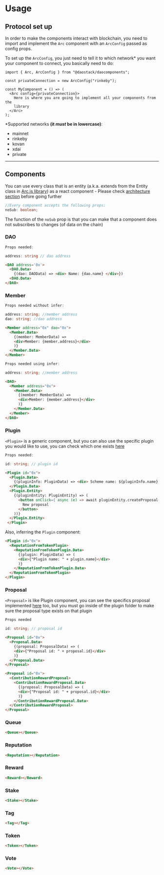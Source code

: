 # Usage

## Protocol set up

In order to make the components interact with blockchain, you need to import and implement the `Arc` component with an `ArcConfig` passed as config props.

To set up the `ArcConfig`, you just need to tell it to which network\* you want your component to connect, you basically need to do:

```tsx
import { Arc, ArcConfig } from "@daostack/daocomponents";

const privateConnection = new ArcConfig("rinkeby");

const MyComponent = () => (
  <Arc config={privateConnection}>
    Here is where you are going to implement all your components from the
    library
  </Arc>
);
```

\*Supported networks **(it _must_ be in lowercase)**:

- mainnet
- rinkeby
- kovan
- xdai
- private

---

## Components

You can use every class that is an entity (a.k.a. extends from the Entity class in [Arc.js library](https://github.com/daostack/arc.js)) as a react component - Please check [architecture section]("./architecture") before going further

```ts
//Every component accepts the following props:
noSub: boolean;
```

The function of the `noSub` prop is that you can make that a component does not subscribes to changes (of data on the chain)

### DAO

```ts
Props needed:

address: string // dao address
```

```html
<DAO address='0x'>
  <DAO.Data>
    {(dao: DAOData) => <div> Name: {dao.name} </div>})
  <DAO.Data>
</DAO>
```

### Member

```ts
Props needed without infer:

address: string; //member address
dao: string; //dao address
```

```html
<Member address="0x" dao="0x">
  <Member.Data>
    {(member: MemberData) =>
    <div>Member: {member.address}</div>
    )}
  </Member.Data>
</Member>
```

```ts
Props needed using infer:

address: string; //member address
```

```html
<DAO>
  <Member address="0x">
    <Member.Data>
      {(member: MemberData) =>
      <div>Member: {member.address}</div>
      )}
    </Member.Data>
  </Member>
</DAO>
```

### Plugin

`<Plugin>` is a generic component, but you can also use the specific plugin you would like to use, you can check which one exists [here]('../src/componenents/plugins)

```ts
Props needed:

id: string; // plugin id
```

```html
<Plugin id="0x">
  <Plugin.Data>
    {(pluginInfo: PluginData) => <div> Scheme name: ${pluginInfo.name} </div> }
  </Plugin.Data>
  <Plugin.Entity>
    {(pluginEntity: PluginEntity) => (
      <button onClick={ async (e) => await pluginEntity.createProposal(...) }}>
        New proposal
      </button>
    ))}
  </Plugin.Entity>
 </Plugin>
```

Also, inferring the `Plugin` component:

```html
<Plugin id="0x">
  <ReputationFromTokenPlugin>
    <ReputationFromTokenPlugin.Data>
      {(plugin: PluginData) => (
      <div>{"Plugin name: " + plugin.name}</div>
      )}
    </ReputationFromTokenPlugin.Data>
  </ReputationFromTokenPlugin>
</Plugin>
```

### Proposal

`<Proposal>` is like Plugin component, you can see the specifics proposal implemented [here]('../src/componenents/plugins) too, but you must go inside of the plugin folder to make sure the proposal type exists on that plugin

```ts
Props needed

id: string; // proposal id
```

```html
<Proposal id="0x">
  <Proposal.Data>
    {(proposal: ProposalData) => (
    <div>{"Proposal id: " + proposal.id}</div>
    )}
  </Proposal.Data>
</Proposal>
```

```html
<Proposal id="0x">
  <ContributionRewardProposal>
    <ContributionRewardProposal.Data>
      {(proposal: ProposalData) => (
      <div>{"Proposal id: " + proposal.id}</div>
      )}
    </ContributionRewardProposal.Data>
  </ContributionRewardProposal>
</Proposal>
```

### Queue

```html
<Queue></Queue>
```

### Reputation

```html
<Reputation></Reputation>
```

### Reward

```html
<Reward></Reward>
```

### Stake

```html
<Stake></Stake>
```

### Tag

```html
<Tag></Tag>
```

### Token

```html
<Token></Token>
```

### Vote

```html
<Vote></Vote>
```
